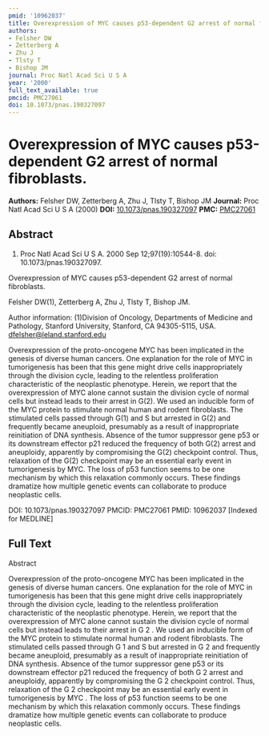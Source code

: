 ```yaml
---
pmid: '10962037'
title: Overexpression of MYC causes p53-dependent G2 arrest of normal fibroblasts.
authors:
- Felsher DW
- Zetterberg A
- Zhu J
- Tlsty T
- Bishop JM
journal: Proc Natl Acad Sci U S A
year: '2000'
full_text_available: true
pmcid: PMC27061
doi: 10.1073/pnas.190327097
---
```


# Overexpression of MYC causes p53-dependent G2 arrest of normal fibroblasts.
**Authors:** Felsher DW, Zetterberg A, Zhu J, Tlsty T, Bishop JM
**Journal:** Proc Natl Acad Sci U S A (2000)
**DOI:** [10.1073/pnas.190327097](https://doi.org/10.1073/pnas.190327097)
**PMC:** [PMC27061](https://www.ncbi.nlm.nih.gov/pmc/articles/PMC27061/)

## Abstract

1. Proc Natl Acad Sci U S A. 2000 Sep 12;97(19):10544-8. doi: 
10.1073/pnas.190327097.

Overexpression of MYC causes p53-dependent G2 arrest of normal fibroblasts.

Felsher DW(1), Zetterberg A, Zhu J, Tlsty T, Bishop JM.

Author information:
(1)Division of Oncology, Departments of Medicine and Pathology, Stanford 
University, Stanford, CA 94305-5115, USA. dfelsher@leland.stanford.edu

Overexpression of the proto-oncogene MYC has been implicated in the genesis of 
diverse human cancers. One explanation for the role of MYC in tumorigenesis has 
been that this gene might drive cells inappropriately through the division 
cycle, leading to the relentless proliferation characteristic of the neoplastic 
phenotype. Herein, we report that the overexpression of MYC alone cannot sustain 
the division cycle of normal cells but instead leads to their arrest in G(2). We 
used an inducible form of the MYC protein to stimulate normal human and rodent 
fibroblasts. The stimulated cells passed through G(1) and S but arrested in G(2) 
and frequently became aneuploid, presumably as a result of inappropriate 
reinitiation of DNA synthesis. Absence of the tumor suppressor gene p53 or its 
downstream effector p21 reduced the frequency of both G(2) arrest and 
aneuploidy, apparently by compromising the G(2) checkpoint control. Thus, 
relaxation of the G(2) checkpoint may be an essential early event in 
tumorigenesis by MYC. The loss of p53 function seems to be one mechanism by 
which this relaxation commonly occurs. These findings dramatize how multiple 
genetic events can collaborate to produce neoplastic cells.

DOI: 10.1073/pnas.190327097
PMCID: PMC27061
PMID: 10962037 [Indexed for MEDLINE]

## Full Text

Abstract

Overexpression of the proto-oncogene MYC has been implicated in the genesis of diverse human cancers. One explanation for the role of MYC in tumorigenesis has been that this gene might drive cells inappropriately through the division cycle, leading to the relentless proliferation characteristic of the neoplastic phenotype. Herein, we report that the overexpression of MYC alone cannot sustain the division cycle of normal cells but instead leads to their arrest in G 2 . We used an inducible form of the MYC protein to stimulate normal human and rodent fibroblasts. The stimulated cells passed through G 1 and S but arrested in G 2 and frequently became aneuploid, presumably as a result of inappropriate reinitiation of DNA synthesis. Absence of the tumor suppressor gene p53 or its downstream effector p21 reduced the frequency of both G 2 arrest and aneuploidy, apparently by compromising the G 2 checkpoint control. Thus, relaxation of the G 2 checkpoint may be an essential early event in tumorigenesis by MYC . The loss of p53 function seems to be one mechanism by which this relaxation commonly occurs. These findings dramatize how multiple genetic events can collaborate to produce neoplastic cells.
